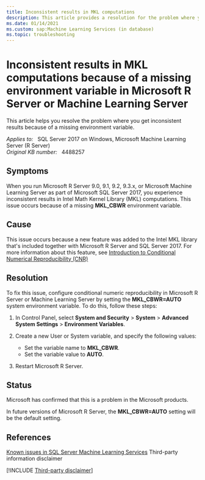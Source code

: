 ```yaml
---
title: Inconsistent results in MKL computations
description: This article provides a resolution for the problem where you get inconsistent results because of a missing environment variable.
ms.date: 01/14/2021
ms.custom: sap:Machine Learning Services (in database)
ms.topic: troubleshooting 
---
```

# Inconsistent results in MKL computations because of a missing environment variable in Microsoft R Server or Machine Learning Server

This article helps you resolve the problem where you get inconsistent results because of a missing environment variable.

_Applies to:_ &nbsp; SQL Server 2017 on Windows, Microsoft Machine Learning Server (R Server)  
_Original KB number:_ &nbsp; 4488257

## Symptoms

When you run Microsoft R Server 9.0, 9.1, 9.2, 9.3.x, or Microsoft Machine Learning Server as part of Microsoft SQL Server 2017, you experience inconsistent results in Intel Math Kernel Library (MKL) computations. This issue occurs because of a missing **MKL_CBWR** environment variable.

## Cause

This issue occurs because a new feature was added to the Intel MKL library that's included together with Microsoft R Server and SQL Server 2017. For more information about this feature, see [Introduction to Conditional Numerical Reproducibility (CNR)](https://software.intel.com/content/www/us/en/develop/articles/introduction-to-the-conditional-numerical-reproducibility-cnr.html)

## Resolution

To fix this issue, configure conditional numeric reproducibility in Microsoft R Server or Machine Learning Server by setting the **MKL_CBWR=AUTO** system environment variable. To do this, follow these steps:

1. In Control Panel, select **System and Security** > **System** > **Advanced System Settings** > **Environment Variables**.

2. Create a new User or System variable, and specify the following values:

   - Set the variable name to **MKL_CBWR**.
   - Set the variable value to **AUTO**.

3. Restart Microsoft R Server.

## Status

Microsoft has confirmed that this is a problem in the Microsoft products.

In future versions of Microsoft R Server, the **MKL_CBWR=AUTO** setting will be the default setting.

## References

[Known issues in SQL Server Machine Learning Services](/sql/machine-learning/troubleshooting/known-issues-for-sql-server-machine-learning-services) Third-party information disclaimer

[!INCLUDE [Third-party disclaimer](../../../includes/third-party-disclaimer.md)]

